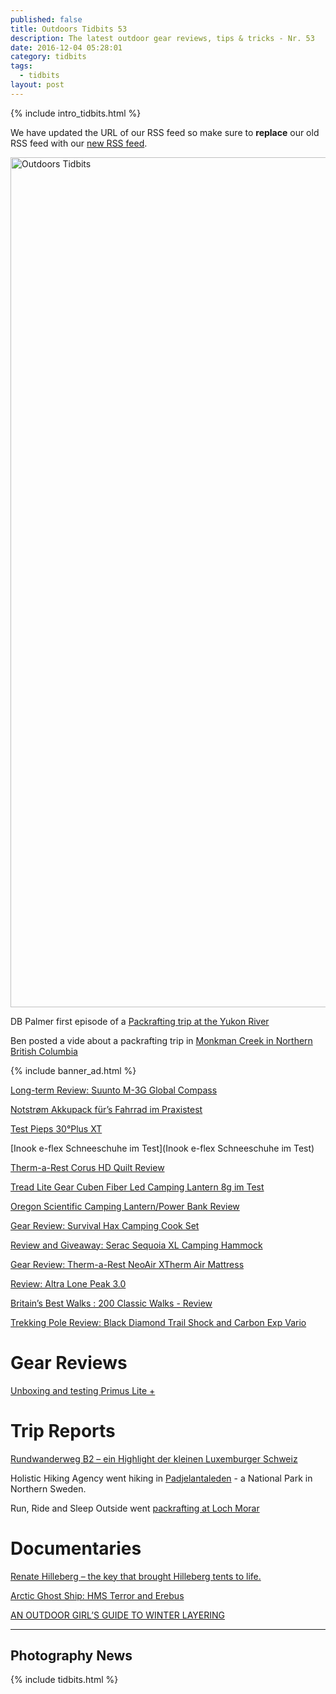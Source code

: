```yaml
---
published: false
title: Outdoors Tidbits 53
description: The latest outdoor gear reviews, tips & tricks - Nr. 53
date: 2016-12-04 05:28:01
category: tidbits
tags:
  - tidbits
layout: post
---
```

{% include intro_tidbits.html %}

We have updated the URL of our RSS feed so make sure to **replace** our old RSS feed with our [new RSS feed](http://www.hikeventures.com/rss.xml).

<a data-flickr-embed="true"  href="https://www.flickr.com/photos/90204224@N07/16347596307/in/album-72157651193131682/" title="Lapland Finland"><img src="https://c4.staticflickr.com/8/7399/16347596307_fa3674a2f2_k.jpg" width="2048" height="1360" alt="Outdoors Tidbits"></a><script async src="//embedr.flickr.com/assets/client-code.js" charset="utf-8"></script>

DB Palmer first episode of a [Packrafting trip at the Yukon River](https://www.youtube.com/watch?v=i2vi03Y_75o)

Ben posted a vide about a packrafting trip in [Monkman Creek in Northern British Columbia](https://www.facebook.com/ben.brochu/posts/10157757017320231)

{% include banner_ad.html %}

[Long-term Review: Suunto M-3G Global Compass](http://andrewskurka.com/2016/long-term-review-suunto-m-3g-global-compass-adjustable-ultralight/)

[Notstrøm Akkupack für’s Fahrrad im Praxistest](http://gpsradler.de/test-technik/notstrom-akkupack-test/?pk_campaign=feed&pk_kwd=notstrom-akkupack-test)

[Test Pieps 30°Plus XT](http://ich-liebe-berge.ch/test-pieps-30-plus-xt/)

[Inook e-flex Schneeschuhe im Test](Inook e-flex Schneeschuhe im Test)

[Therm-a-Rest Corus HD Quilt Review](http://blog.outdoor-spirit.de/therm-a-rest-corus-hd-quilt-review/)

[Tread Lite Gear Cuben Fiber Led Camping Lantern 8g im Test ](http://quasiout.blogspot.com/2016/12/tread-lite-gear-cuben-fiber-led-camping.html)

[Oregon Scientific Camping Lantern/Power Bank Review](https://treelinebackpacker.com/2016/11/30/oregon-scientific-camping-lanternpower-bank-review/)


[Gear Review: Survival Hax Camping Cook Set](http://blog.trailcooking.com/2016/11/29/gear-review-survival-hax-camping-cook-set/)

[Review and Giveaway: Serac Sequoia XL Camping Hammock](http://feedproxy.google.com/~r/Adventure-inspired/~3/FPHLqaHyBi0/review-and-giveaway-serac-sequoia-hammock.html)

[Gear Review: Therm-a-Rest NeoAir XTherm Air Mattress](https://thebigoutside.com/gear-review-therm-a-rest-xtherm-air-mattress/)

[Review: Altra Lone Peak 3.0](http://andrewskurka.com/2016/altra-lone-peak-3-0-review-trail-shoe-running-hiking/)

[Britain’s Best Walks : 200 Classic Walks - Review](http://northernpies.blogspot.com/2016/11/britains-best-walks-200-classic-walks.html)

[Trekking Pole Review: Black Diamond Trail Shock and Carbon Exp Vario](http://www.njhiking.com/trekking-pole-review/)

# Gear Reviews
[Unboxing and testing Primus Lite +](https://www.youtube.com/watch?v=spIYhD9v0pA)

# Trip Reports
[Rundwanderweg B2 – ein Highlight der kleinen Luxemburger Schweiz](http://icheinfachunterwegs.de/rundwanderweg-b2-ein-highlight-der-kleinen-luxemburger-schweiz/)


Holistic Hiking Agency went hiking in [Padjelantaleden](http://holistic-hiking-agency.blogspot.fi/2016/12/padjelantaleden-bleibt-ein-traum.html) - a National Park in Northern Sweden.

Run, Ride and Sleep Outside went [packrafting at Loch Morar](https://runrideandsleepoutside.wordpress.com/2016/12/04/shivering-in-july-a-packraft-trip-in-the-northwest/)


# Documentaries
[Renate Hilleberg – the key that brought Hilleberg tents to life.](https://www.youtube.com/watch?v=tHFCc7KLPks)

[Arctic Ghost Ship: HMS Terror and Erebus](https://www.youtube.com/watch?v=H8z7Pov3hNo)

[AN OUTDOOR GIRL’S GUIDE TO WINTER LAYERING](https://babygotbackcountry.com/2016/12/02/an-outdoor-girls-guide-to-winter-layering/)


---

## Photography News

{% include tidbits.html %}
